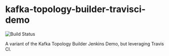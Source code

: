 # kafka-topology-builder-travisci-demo

![Build Status](https://travis-ci.com/nerdynick/kafka-topology-builder-travisci-demo.svg?branch=master)

A variant of the Kafka Topology Builder Jenkins Demo, but leveraging Travis CI.
